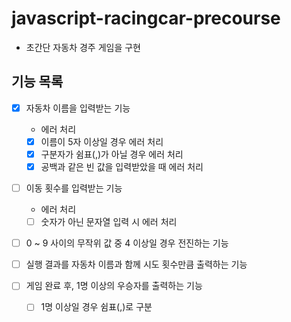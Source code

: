 # javascript-racingcar-precourse

- 초간단 자동차 경주 게임을 구현

## 기능 목록

- [x] 자동차 이름을 입력받는 기능

  - 에러 처리
  - [x] 이름이 5자 이상일 경우 에러 처리
  - [x] 구분자가 쉼표(,)가 아닐 경우 에러 처리
  - [x] 공백과 같은 빈 값을 입력받았을 때 에러 처리

- [ ] 이동 횟수를 입력받는 기능

  - 에러 처리
  - [ ] 숫자가 아닌 문자열 입력 시 에러 처리

- [ ] 0 ~ 9 사이의 무작위 값 중 4 이상일 경우 전진하는 기능

- [ ] 실행 결과를 자동차 이름과 함께 시도 횟수만큼 출력하는 기능

- [ ] 게임 완료 후, 1명 이상의 우승자를 출력하는 기능
  - [ ] 1명 이상일 경우 쉼표(,)로 구분
